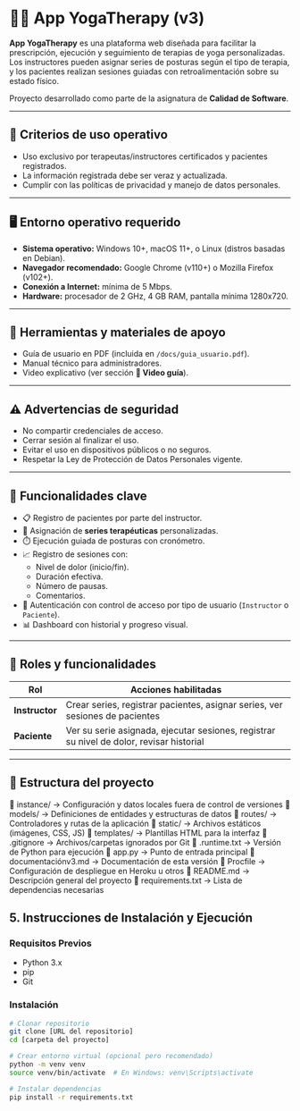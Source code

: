 # 🧘‍♀️ App YogaTherapy (v3)

**App YogaTherapy** es una plataforma web diseñada para facilitar la prescripción, ejecución y seguimiento de terapias de yoga personalizadas.  
Los instructores pueden asignar series de posturas según el tipo de terapia, y los pacientes realizan sesiones guiadas con retroalimentación sobre su estado físico.

Proyecto desarrollado como parte de la asignatura de **Calidad de Software**.

---

## 📜 Criterios de uso operativo
- Uso exclusivo por terapeutas/instructores certificados y pacientes registrados.
- La información registrada debe ser veraz y actualizada.
- Cumplir con las políticas de privacidad y manejo de datos personales.

---

## 🖥️ Entorno operativo requerido
- **Sistema operativo:** Windows 10+, macOS 11+, o Linux (distros basadas en Debian).
- **Navegador recomendado:** Google Chrome (v110+) o Mozilla Firefox (v102+).
- **Conexión a Internet:** mínima de 5 Mbps.
- **Hardware:** procesador de 2 GHz, 4 GB RAM, pantalla mínima 1280x720.

---

## 🧩 Herramientas y materiales de apoyo
- Guía de usuario en PDF (incluida en `/docs/guia_usuario.pdf`).
- Manual técnico para administradores.
- Video explicativo (ver sección **🎥 Video guía**).

---

## ⚠️ Advertencias de seguridad
- No compartir credenciales de acceso.
- Cerrar sesión al finalizar el uso.
- Evitar el uso en dispositivos públicos o no seguros.
- Respetar la Ley de Protección de Datos Personales vigente.

---

## 🚀 Funcionalidades clave
- 📋 Registro de pacientes por parte del instructor.
- 🧩 Asignación de **series terapéuticas** personalizadas.
- ⏱️ Ejecución guiada de posturas con cronómetro.
- 📈 Registro de sesiones con:
  - Nivel de dolor (inicio/fin).
  - Duración efectiva.
  - Número de pausas.
  - Comentarios.
- 🔐 Autenticación con control de acceso por tipo de usuario (`Instructor` o `Paciente`).
- 📊 Dashboard con historial y progreso visual.

---

## 👥 Roles y funcionalidades
| Rol        | Acciones habilitadas |
|------------|-----------------------|
| **Instructor** | Crear series, registrar pacientes, asignar series, ver sesiones de pacientes |
| **Paciente**   | Ver su serie asignada, ejecutar sesiones, registrar su nivel de dolor, revisar historial |

---

## 📂 Estructura del proyecto

📂 instance/ → Configuración y datos locales fuera de control de versiones
📂 models/ → Definiciones de entidades y estructuras de datos
📂 routes/ → Controladores y rutas de la aplicación
📂 static/ → Archivos estáticos (imágenes, CSS, JS)
📂 templates/ → Plantillas HTML para la interfaz
📄 .gitignore → Archivos/carpetas ignorados por Git
📄 .runtime.txt → Versión de Python para ejecución
📄 app.py → Punto de entrada principal
📄 documentaciónv3.md → Documentación de esta versión
📄 Procfile → Configuración de despliegue en Heroku u otros
📄 README.md → Descripción general del proyecto
📄 requirements.txt → Lista de dependencias necesarias

## 5. Instrucciones de Instalación y Ejecución

### Requisitos Previos
- Python 3.x
- pip
- Git

### Instalación
```bash
# Clonar repositorio
git clone [URL del repositorio]
cd [carpeta del proyecto]

# Crear entorno virtual (opcional pero recomendado)
python -m venv venv
source venv/bin/activate  # En Windows: venv\Scripts\activate

# Instalar dependencias
pip install -r requirements.txt
```




